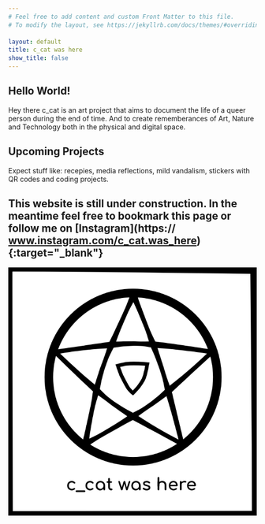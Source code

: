 ```yaml
---
# Feel free to add content and custom Front Matter to this file.
# To modify the layout, see https://jekyllrb.com/docs/themes/#overriding-theme-defaults

layout: default
title: c_cat was here
show_title: false
---
```


## Hello World!
Hey there c_cat is an art project that aims to document the life of a queer person during the end of time. And to create    rememberances of Art, Nature and Technology both in the physical and digital space.

## Upcoming Projects
Expect stuff like: recepies, media reflections, mild vandalism, stickers with QR codes and coding projects. 

## This website is still under construction. In the meantime feel free to bookmark this page or follow me on [Instagram](https:// www.instagram.com/c_cat.was_here){:target="_blank"}
![Picture of c_cats logo. An upright pentagramm with an upside down triangle inside, that almost looks like a little shield or a  triangular eye. Under the Pentagramm is a Text reading c_cat was here.](/assets/img/c_catlogo.png)



